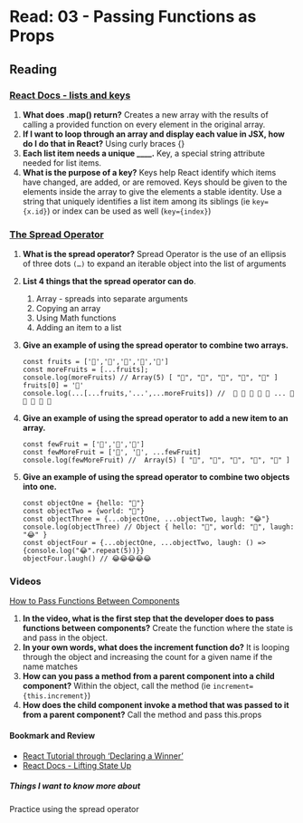# Read: 03 - Passing Functions as Props

## Reading

### [React Docs - lists and keys](https://reactjs.org/docs/lists-and-keys.html)

1. **What does .map() return?** Creates a new array with the results of calling a provided function on every element in the original array.
2. **If I want to loop through an array and display each value in JSX, how do I do that in React?** Using curly braces {}
3. **Each list item needs a unique ____.** Key, a special string attribute needed for list items.
4. **What is the purpose of a key?** Keys help React identify which items have changed, are added, or are removed. Keys should be given to the elements inside the array to give the elements a stable identity. Use a string that uniquely identifies a list item among its siblings (ie `key={x.id}`) or index can be used as well (`key={index}`)

### [The Spread Operator](https://medium.com/coding-at-dawn/how-to-use-the-spread-operator-in-javascript-b9e4a8b06fab)

1. **What is the spread operator?** Spread Operator is the use of an ellipsis of three dots `(…)` to expand an iterable object into the list of arguments
2. **List 4 things that the spread operator can do**.
    1. Array - spreads into separate arguments
    2. Copying an array
    3. Using Math functions
    4. Adding an item to a list
3. **Give an example of using the spread operator to combine two arrays.**

    ```
    const fruits = ['🍏','🍊','🍌','🍉','🍍']
    const moreFruits = [...fruits];
    console.log(moreFruits) // Array(5) [ "🍏", "🍊", "🍌", "🍉", "🍍" ]
    fruits[0] = '🍑'
    console.log(...[...fruits,'...',...moreFruits]) //  🍑 🍊 🍌 🍉 🍍 ... 🍏 🍊 🍌 🍉 🍍
    ```

4. **Give an example of using the spread operator to add a new item to an array.**

    ```
    const fewFruit = ['🍏','🍊','🍌']
    const fewMoreFruit = ['🍉', '🍍', ...fewFruit]
    console.log(fewMoreFruit) //  Array(5) [ "🍉", "🍍", "🍏", "🍊", "🍌" ]
    ```

5. **Give an example of using the spread operator to combine two objects into one.**

    ```
    const objectOne = {hello: "🤪"}
    const objectTwo = {world: "🐻"}
    const objectThree = {...objectOne, ...objectTwo, laugh: "😂"}
    console.log(objectThree) // Object { hello: "🤪", world: "🐻", laugh: "😂" }
    const objectFour = {...objectOne, ...objectTwo, laugh: () => {console.log("😂".repeat(5))}}
    objectFour.laugh() // 😂😂😂😂😂
    ```

### Videos

[How to Pass Functions Between Components](https://www.youtube.com/watch?v=c05OL7XbwXU)

1. **In the video, what is the first step that the developer does to pass functions between components?** Create the function where the state is and pass in the object.
2. **In your own words, what does the increment function do?** It is looping through the object and increasing the count for a given name if the name matches
3. **How can you pass a method from a parent component into a child component?** Within the object, call the method (ie `increment={this.increment}`)
4. **How does the child component invoke a method that was passed to it from a parent component?** Call the method and pass this.props

#### **Bookmark and Review**

- [React Tutorial through ‘Declaring a Winner’](https://reactjs.org/tutorial/tutorial.html)
- [React Docs - Lifting State Up](https://reactjs.org/docs/lifting-state-up.html)

##### Things I want to know more about

Practice using the spread operator

